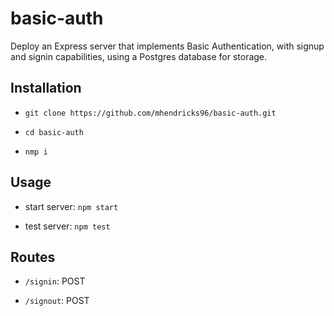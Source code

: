 # basic-auth

Deploy an Express server that implements Basic Authentication, with signup and signin capabilities, using a Postgres database for storage.

## Installation

- `git clone https://github.com/mhendricks96/basic-auth.git`

- `cd basic-auth`

- `nmp i`

## Usage

- start server: `npm start`

- test server: `npm test`

## Routes



- `/signin`: POST

- `/signout`: POST
